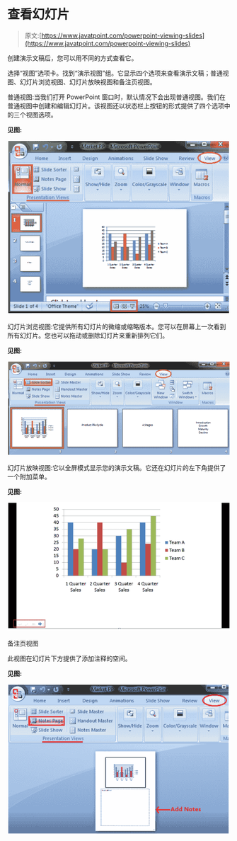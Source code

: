 # 查看幻灯片

> 原文:[https://www.javatpoint.com/powerpoint-viewing-slides](https://www.javatpoint.com/powerpoint-viewing-slides)

创建演示文稿后，您可以用不同的方式查看它。

选择“视图”选项卡。找到“演示视图”组。它显示四个选项来查看演示文稿；普通视图、幻灯片浏览视图、幻灯片放映视图和备注页视图。

普通视图:当我们打开 PowerPoint 窗口时，默认情况下会出现普通视图。我们在普通视图中创建和编辑幻灯片。该视图还以状态栏上按钮的形式提供了四个选项中的三个视图选项。

**见图:**

![MSpowerpoint Viewing slides 1](img/ca593d195d2c8ba41938891eabf84669.png)

幻灯片浏览视图:它提供所有幻灯片的微缩或缩略版本。您可以在屏幕上一次看到所有幻灯片。您也可以拖动或删除幻灯片来重新排列它们。

**见图:**

![MSpowerpoint Viewing slides 2](img/42fd670851c4301d4b213acb5d06c420.png)

幻灯片放映视图:它以全屏模式显示您的演示文稿。它还在幻灯片的左下角提供了一个附加菜单。

**见图:**

![MSpowerpoint Viewing slides 3](img/679dfaac9476b6111f172b8597fa0492.png)

备注页视图

此视图在幻灯片下方提供了添加注释的空间。

**见图:**

![MSpowerpoint Viewing slides 4](img/eeb543f012faed58768ab0673ff1f32f.png)